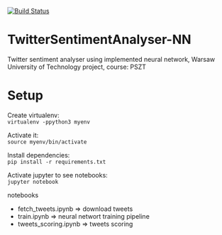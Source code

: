[![Build Status](https://travis-ci.org/boczekbartek/TwitterSentimentAnalyser-NN.svg?branch=master)](https://travis-ci.com/boczekbartek/TwitterSentimentAnalyser-NN)

# TwitterSentimentAnalyser-NN
Twitter sentiment analyser using implemented neural network, 
Warsaw University of Technology project, course: PSZT

# Setup

Create virtualenv:  
``` virtualenv -ppython3 myenv ```

Activate it:  
``` source myenv/bin/activate ```

Install dependencies:  
``` pip install -r requirements.txt ```

Activate jupyter to see notebooks:  
``` jupyter notebook ```

notebooks
* fetch_tweets.ipynb => download tweets  
* train.ipynb => neural networt training pipeline
* tweets_scoring.ipynb => tweets scoring

